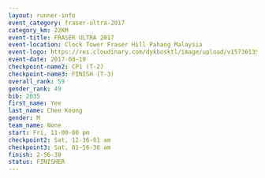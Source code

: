 ```yaml
---
layout: runner-info 
event_category: fraser-ultra-2017 
category_km: 22KM 
event-title: FRASER ULTRA 2017 
event-location: Clock Tower Fraser Hill Pahang Malaysia 
event-logo: https://res.cloudinary.com/dykbosktl/image/upload/v1573613535/Logo/logo_mfst7w.jpg 
event-date: 2017-08-19 
checkpoint-name2: CP1 (T-2) 
checkpoint-name3: FINISH (T-3) 
overall_rank: 59
gender_rank: 49
bib: 2035
first_name: Yee
last_name: Chee Keong
gender: M
team_name: None
start: Fri, 11-00-00 pm
checkpoint2: Sat, 12-36-01 am
checkpoint3: Sat, 01-56-38 am
finish: 2-56-38
status: FINISHER
---
```

